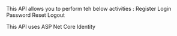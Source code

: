 This API allows you to perform teh below activities :
Register
Login
Password Reset
Logout

This API uses ASP Net Core Identity
